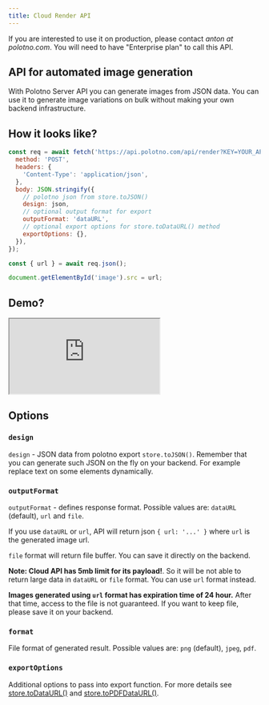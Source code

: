 ```yaml
---
title: Cloud Render API
---
```


If you are interested to use it on production, please contact _anton at polotno.com_.
You will need to have "Enterprise plan" to call this API.

## API for automated image generation

With Polotno Server API you can generate images from JSON data. You can use it to generate image variations on bulk without making your own backend infrastructure.

## How it looks like?

```js
const req = await fetch('https://api.polotno.com/api/render?KEY=YOUR_API_KEY', {
  method: 'POST',
  headers: {
    'Content-Type': 'application/json',
  },
  body: JSON.stringify({
    // polotno json from store.toJSON()
    design: json,
    // optional output format for export
    outputFormat: 'dataURL',
    // optional export options for store.toDataURL() method
    exportOptions: {},
  }),
});

const { url } = await req.json();

document.getElementById('image').src = url;
```

## Demo?

<iframe
    src="https://codesandbox.io/embed/github/polotno-project/polotno-site/tree/source/examples/cloud-render?fontsize=11&hidenavigation=1&theme=dark&view=preview"
    style={{
      width: '100%',
      height: '700px',
      border: 0,
      overflow: 'hidden',
    }}
    title="Polotno demo"
    allow="geolocation; microphone; camera; midi; vr; accelerometer; gyroscope; payment; ambient-light-sensor; encrypted-media; usb"
    sandbox="allow-modals allow-forms allow-popups allow-scripts allow-same-origin allow-downloads"
  ></iframe>

## Options

### `design`

`design` - JSON data from polotno export `store.toJSON()`. Remember that you can generate such JSON on the fly on your backend. For example replace text on some elements dynamically.

### `outputFormat`

`outputFormat` - defines response format. Possible values are: `dataURL` (default), `url` and `file`.

If you use `dataURL` or `url`, API will return json `{ url: '...' }` where `url` is the generated image url.

`file` format will return file buffer. You can save it directly on the backend.

**Note: Cloud API has 5mb limit for its payload!**. So it will be not able to return large data in `dataURL` or `file` format. You can use `url` format instead.

**Images generated using `url` format has expiration time of 24 hour.** After that time, access to the file is not guaranteed. If you want to keep file, please save it on your backend.

### `format`

File format of generated result. Possible values are: `png` (default), `jpeg`, `pdf`.

### `exportOptions`

Additional options to pass into export function. For more details see [store.toDataURL()](https://polotno.com/docs/store-overview/#await-storetodataurl) and [store.toPDFDataURL()](https://polotno.com/docs/store-overview/#async-storetopdfdataurl).
